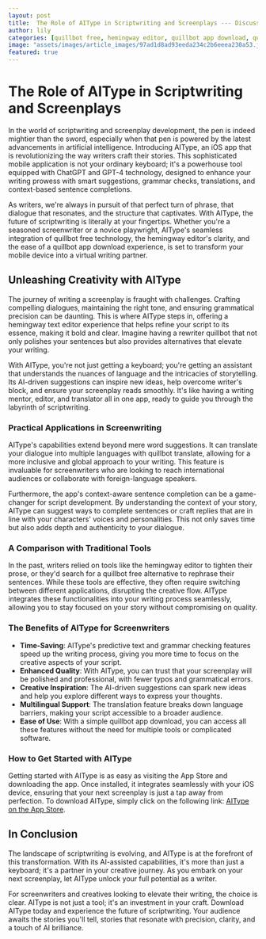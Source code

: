 ```yaml
---
layout: post
title:  The Role of AIType in Scriptwriting and Screenplays --- Discuss the use of AIType in scriptwriting and screenplay development.
author: lily
categories: [quillbot free, hemingway editor, quillbot app download, quillbot translate, quillbot app, hemingway text editor, rewriter quillbot]
image: "assets/images/article_images/97ad1d8ad93eeda234c2b6eeea230a53.jpg"
featured: true
---
```


# The Role of AIType in Scriptwriting and Screenplays

In the world of scriptwriting and screenplay development, the pen is indeed mightier than the sword, especially when that pen is powered by the latest advancements in artificial intelligence. Introducing AIType, an iOS app that is revolutionizing the way writers craft their stories. This sophisticated mobile application is not your ordinary keyboard; it's a powerhouse tool equipped with ChatGPT and GPT-4 technology, designed to enhance your writing prowess with smart suggestions, grammar checks, translations, and context-based sentence completions. 

As writers, we're always in pursuit of that perfect turn of phrase, that dialogue that resonates, and the structure that captivates. With AIType, the future of scriptwriting is literally at your fingertips. Whether you're a seasoned screenwriter or a novice playwright, AIType's seamless integration of quillbot free technology, the hemingway editor's clarity, and the ease of a quillbot app download experience, is set to transform your mobile device into a virtual writing partner.

## Unleashing Creativity with AIType

The journey of writing a screenplay is fraught with challenges. Crafting compelling dialogues, maintaining the right tone, and ensuring grammatical precision can be daunting. This is where AIType steps in, offering a hemingway text editor experience that helps refine your script to its essence, making it bold and clear. Imagine having a rewriter quillbot that not only polishes your sentences but also provides alternatives that elevate your writing.

With AIType, you're not just getting a keyboard; you're getting an assistant that understands the nuances of language and the intricacies of storytelling. Its AI-driven suggestions can inspire new ideas, help overcome writer's block, and ensure your screenplay reads smoothly. It's like having a writing mentor, editor, and translator all in one app, ready to guide you through the labyrinth of scriptwriting.

### Practical Applications in Screenwriting

AIType's capabilities extend beyond mere word suggestions. It can translate your dialogue into multiple languages with quillbot translate, allowing for a more inclusive and global approach to your writing. This feature is invaluable for screenwriters who are looking to reach international audiences or collaborate with foreign-language speakers.

Furthermore, the app's context-aware sentence completion can be a game-changer for script development. By understanding the context of your story, AIType can suggest ways to complete sentences or craft replies that are in line with your characters' voices and personalities. This not only saves time but also adds depth and authenticity to your dialogue.

### A Comparison with Traditional Tools

In the past, writers relied on tools like the hemingway editor to tighten their prose, or they'd search for a quillbot free alternative to rephrase their sentences. While these tools are effective, they often require switching between different applications, disrupting the creative flow. AIType integrates these functionalities into your writing process seamlessly, allowing you to stay focused on your story without compromising on quality.

### The Benefits of AIType for Screenwriters

- **Time-Saving**: AIType's predictive text and grammar checking features speed up the writing process, giving you more time to focus on the creative aspects of your script.
- **Enhanced Quality**: With AIType, you can trust that your screenplay will be polished and professional, with fewer typos and grammatical errors.
- **Creative Inspiration**: The AI-driven suggestions can spark new ideas and help you explore different ways to express your thoughts.
- **Multilingual Support**: The translation feature breaks down language barriers, making your script accessible to a broader audience.
- **Ease of Use**: With a simple quillbot app download, you can access all these features without the need for multiple tools or complicated software.

### How to Get Started with AIType

Getting started with AIType is as easy as visiting the App Store and downloading the app. Once installed, it integrates seamlessly with your iOS device, ensuring that your next screenplay is just a tap away from perfection. To download AIType, simply click on the following link: [AIType on the App Store](https://apps.apple.com/us/app/aitype-grammar-check-keyboard/id6469163944).

## In Conclusion

The landscape of scriptwriting is evolving, and AIType is at the forefront of this transformation. With its AI-assisted capabilities, it's more than just a keyboard; it's a partner in your creative journey. As you embark on your next screenplay, let AIType unlock your full potential as a writer.

For screenwriters and creatives looking to elevate their writing, the choice is clear. AIType is not just a tool; it's an investment in your craft. Download AIType today and experience the future of scriptwriting. Your audience awaits the stories you'll tell, stories that resonate with precision, clarity, and a touch of AI brilliance.